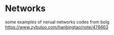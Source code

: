 # Networks
some examples of nerual networks
codes from bolg https://www.zybuluo.com/hanbingtao/note/476663
